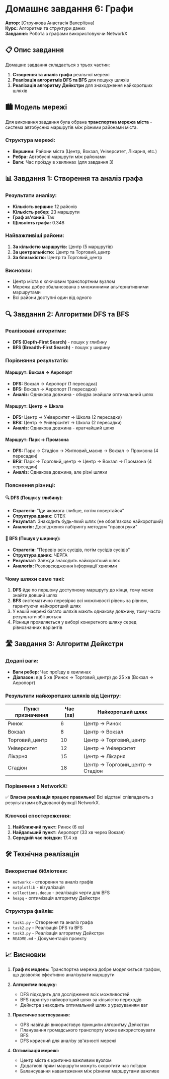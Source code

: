 # Домашнє завдання 6: Графи

**Автор:** [Стручкова Анастасія Валеріївна]  
**Курс:** Алгоритми та структури даних  
**Завдання:** Робота з графами використовуючи NetworkX

## 📋 Опис завдання

Домашнє завдання складається з трьох частин:
1. **Створення та аналіз графа** реальної мережі
2. **Реалізація алгоритмів DFS та BFS** для пошуку шляхів
3. **Реалізація алгоритму Дейкстри** для знаходження найкоротших шляхів

## 🏙️ Модель мережі

Для виконання завдання була обрана **транспортна мережа міста** - система автобусних маршрутів між різними районами міста.

### Структура мережі:
- **Вершини:** Райони міста (Центр, Вокзал, Університет, Лікарня, etc.)
- **Ребра:** Автобусні маршрути між районами
- **Ваги:** Час проїзду в хвилинах (для завдання 3)

## 📊 Завдання 1: Створення та аналіз графа

### Результати аналізу:
- **Кількість вершин:** 12 районів
- **Кількість ребер:** 23 маршрути
- **Граф зв'язний:** Так
- **Щільність графа:** 0.348

### Найважливіші райони:
1. **За кількістю маршрутів:** Центр (5 маршрутів)
2. **За центральністю:** Центр та Торговий_центр
3. **За близькістю:** Центр та Торговий_центр

### Висновки:
- Центр міста є ключовим транспортним вузлом
- Мережа добре збалансована з множинними альтернативними маршрутами
- Всі райони доступні один від одного

## 🔍 Завдання 2: Алгоритми DFS та BFS

### Реалізовані алгоритми:
- **DFS (Depth-First Search)** - пошук у глибину
- **BFS (Breadth-First Search)** - пошук у ширину

### Порівняння результатів:

#### Маршрут: Вокзал → Аеропорт
- **DFS:** Вокзал → Аеропорт (1 пересадка)
- **BFS:** Вокзал → Аеропорт (1 пересадка)
- **Аналіз:** Однакова довжина - обидва знайшли оптимальний шлях

#### Маршрут: Центр → Школа  
- **DFS:** Центр → Університет → Школа (2 пересадки)
- **BFS:** Центр → Університет → Школа (2 пересадки)
- **Аналіз:** Однакова довжина - кратчайший шлях

#### Маршрут: Парк → Промзона
- **DFS:** Парк → Стадіон → Житловий_масив → Вокзал → Промзона (4 пересадки)
- **BFS:** Парк → Торговий_центр → Центр → Вокзал → Промзона (4 пересадки)
- **Аналіз:** Однакова довжина, але різні шляхи

### Пояснення різниці:

#### 🔍 DFS (Пошук у глибину):
- **Стратегія:** "Іди якомога глибше, потім повертайся"
- **Структура даних:** СТЕК
- **Результат:** Знаходить будь-який шлях (не обов'язково найкоротший)
- **Аналогія:** Дослідження лабіринту методом "правої руки"

#### 🌊 BFS (Пошук у ширину):
- **Стратегія:** "Перевір всіх сусідів, потім сусідів сусідів"
- **Структура даних:** ЧЕРГА
- **Результат:** Завжди знаходить найкоротший шлях
- **Аналогія:** Розповсюдження інформації хвилями

### Чому шляхи саме такі:

1. **DFS** йде по першому доступному маршруту до кінця, тому може знайти довший шлях
2. **BFS** систематично перевіряє всі можливості рівень за рівнем, гарантуючи найкоротший шлях
3. У нашій мережі багато шляхів мають однакову довжину, тому часто результати збігаються
4. Різниця проявляється у виборі конкретного шляху серед рівнозначних варіантів

## 🛣️ Завдання 3: Алгоритм Дейкстри

### Додані ваги:
- **Ваги ребер:** Час проїзду в хвилинах
- **Діапазон:** від 5 хв (Ринок → Торговий_центр) до 25 хв (Вокзал → Аеропорт)

### Результати найкоротших шляхів від Центру:

| Пункт призначення | Час (хв) | Найкоротший шлях |
|-------------------|----------|------------------|
| Ринок | 6 | Центр → Ринок |
| Вокзал | 8 | Центр → Вокзал |
| Торговий_центр | 10 | Центр → Торговий_центр |
| Університет | 12 | Центр → Університет |
| Лікарня | 15 | Центр → Лікарня |
| Стадіон | 18 | Центр → Торговий_центр → Стадіон |

### Порівняння з NetworkX:
✅ **Власна реалізація працює правильно!** Всі відстані співпадають з результатами вбудованої функції NetworkX.

### Ключові спостереження:
1. **Найближчий пункт:** Ринок (6 хв)
2. **Найдальший пункт:** Аеропорт (33 хв через Вокзал)
3. **Середній час поїздки:** 17.4 хв

## 🛠️ Технічна реалізація

### Використані бібліотеки:
- `networkx` - створення та аналіз графів
- `matplotlib` - візуалізація
- `collections.deque` - реалізація черги для BFS
- `heapq` - оптимізація алгоритму Дейкстри

### Структура файлів:
- `task1.py` - Створення та аналіз графа
- `task2.py` - Реалізація DFS та BFS
- `task3.py` - Реалізація алгоритму Дейкстри
- `README.md` - Документація проекту

## 📈 Висновки

1. **Граф як модель:** Транспортна мережа добре моделюється графом, що дозволяє ефективно аналізувати маршрути

2. **Алгоритми пошуку:**
   - DFS підходить для дослідження всіх можливостей
   - BFS гарантує найкоротший шлях за кількістю переходів
   - Дейкстра знаходить оптимальний шлях з урахуванням ваг

3. **Практичне застосування:**
   - GPS навігація використовує принципи алгоритму Дейкстри
   - Планування громадського транспорту може використовувати BFS
   - DFS корисний для аналізу зв'язності мережі

4. **Оптимізація мережі:**
   - Центр міста є критично важливим вузлом
   - Додаткові прямі маршрути можуть скоротити час поїздок
   - Балансування навантаження між різними маршрутами важливе

